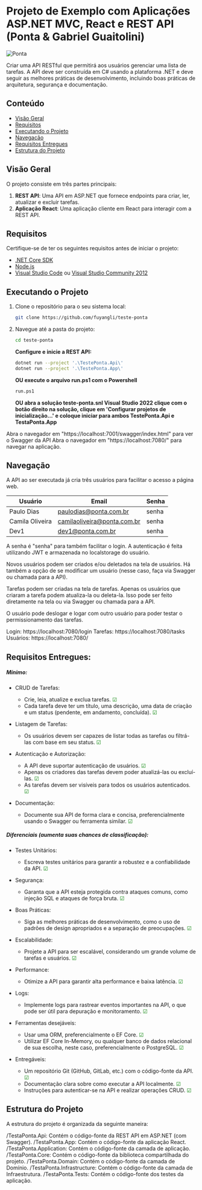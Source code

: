 # Projeto de Exemplo com Aplicações ASP.NET MVC, React e REST API (Ponta & Gabriel Guaitolini)

![Ponta](https://pontaagro.com/wp-content/uploads/2023/03/cropped-Marca-Site-Topo-2.png)

Criar uma API RESTful que permitirá aos usuários gerenciar uma lista de tarefas. A API deve ser construída em C# usando a plataforma .NET e deve seguir as melhores práticas de desenvolvimento, incluindo boas práticas de arquitetura, segurança e documentação. 

## Conteúdo

- [Visão Geral](#visão-geral)
- [Requisitos](#requisitos)
- [Executando o Projeto](#executando-o-projeto)
- [Navegação](#navegação)
- [Requisitos Entregues](#requisitos-entregues)
- [Estrutura do Projeto](#estrutura-do-projeto)

## Visão Geral

O projeto consiste em três partes principais:

1. **REST API**: Uma API em ASP.NET que fornece endpoints para criar, ler, atualizar e excluir tarefas.
2. **Aplicação React**: Uma aplicação cliente em React para interagir com a REST API.


## Requisitos

Certifique-se de ter os seguintes requisitos antes de iniciar o projeto:

- [.NET Core SDK](https://dotnet.microsoft.com/download)
- [Node.js](https://nodejs.org/)
- [Visual Studio Code](https://code.visualstudio.com/) ou [Visual Studio Community 2012](https://visualstudio.microsoft.com/pt-br/vs/community/)

## Executando o Projeto

1. Clone o repositório para o seu sistema local:

   ```bash
   git clone https://github.com/fuyangli/teste-ponta

2. Navegue até a pasta do projeto:

   ```bash
   cd teste-ponta
   ```

   **Configure e inicie a REST API:**

   ```bash
   dotnet run --project '.\TestePonta.Api\'
   dotnet run --project '.\TestePonta.App\'
   ```
   **OU execute o arquivo run.ps1 com o Powershell**

   ```bash
   run.ps1
   ``` 
   
   **OU abra a solução teste-ponta.snl Visual Studio 2022 clique com o botão direito na solução, clique em 'Configurar projetos de inicialização...' e coloque iniciar para ambos TestePonta.Api e TestaPonta.App**


Abra o navegador em "https://localhost:7001/swagger/index.html" para ver o Swagger da API
Abra o navegador em "https://localhost:7080/" para navegar na aplicação.

## Navegação
A API ao ser executada já cria três usuários para facilitar o acesso a página web.

| Usuário     | Email                    | Senha         |
|-------------|--------------------------|---------------|
| Paulo Dias    | paulodias@ponta.com.br     | senha         |
| Camila Oliveira   | camilaoliveira@ponta.com.br     | senha         |
| Dev1    | dev1@ponta.com.br     | senha         |

A senha é "senha" para também facilitar o login.
A autenticação é feita utilizando JWT e armazenada no localstorage do usuário.

Novos usuários podem ser criados e/ou deletados na tela de usuários. Há também a opção de se modificar um usuário (nesse caso, faça via Swagger ou chamada para a API).

Tarefas podem ser criadas na tela de tarefas. Apenas os usuários que criaram a tarefa podem atualiza-la ou deleta-la. Isso pode ser feito diretamente na tela ou via Swagger ou chamada para a API.

O usuário pode deslogar e logar com outro usuário para poder testar o permissionamento das tarefas.


Login: https://localhost:7080/login
Tarefas: https://localhost:7080/tasks
Usuários: https://localhost:7080/

## Requisitos Entregues:
##### Mínimo: 


- CRUD de Tarefas: 
   - Crie, leia, atualize e exclua tarefas. <span style="color: green;">☑</span>
   - Cada tarefa deve ter um título, uma descrição, uma data de criação e um status (pendente, em andamento, concluída). <span style="color: green;">☑</span>


- Listagem de Tarefas: 
   - Os usuários devem ser capazes de listar todas as tarefas ou filtrá-las com base em seu status. <span style="color: green;">☑</span>


- Autenticação e Autorização: 

   - A API deve suportar autenticação de usuários. <span style="color: green;">☑</span>
   - Apenas os criadores das tarefas devem poder atualizá-las ou excluí-las. <span style="color: green;">☑</span>
   - As tarefas devem ser visíveis para todos os usuários autenticados. <span style="color: green;">☑</span>


- Documentação: 

   - Documente sua API de forma clara e concisa, preferencialmente usando o Swagger ou ferramenta similar. <span style="color: green;">☑</span>
 

##### Diferenciais (aumenta suas chances de classificação): 

- Testes Unitários: 
   - Escreva testes unitários para garantir a robustez e a confiabilidade da API. <span style="color: green;">☑</span>

- Segurança: 
   - Garanta que a API esteja protegida contra ataques comuns, como injeção SQL e ataques de força bruta. <span style="color: green;">☑</span>

- Boas Práticas: 
   - Siga as melhores práticas de desenvolvimento, como o uso de padrões de design apropriados e a separação de preocupações. <span style="color: green;">☑</span>

- Escalabilidade: 
   - Projete a API para ser escalável, considerando um grande volume de tarefas e usuários. <span style="color: green;">☑</span>

- Performance: 
    - Otimize a API para garantir alta performance e baixa latência. <span style="color: green;">☑</span>

- Logs: 
   - Implemente logs para rastrear eventos importantes na API, o que pode ser útil para depuração e monitoramento. <span style="color: green;">☑</span>
 
- Ferramentas desejáveis:
   - Usar uma ORM, preferencialmente o EF Core. <span style="color: green;">☑</span>
   - Utilizar EF Core In-Memory, ou qualquer banco de dados relacional de sua escolha, neste caso, preferencialmente o PostgreSQL. <span style="color: green;">☑</span>
 

- Entregáveis: 
   - Um repositório Git (GitHub, GitLab, etc.) com o código-fonte da API. <span style="color: green;">☑</span>
   - Documentação clara sobre como executar a API localmente. <span style="color: green;">☑</span>
   - Instruções para autenticar-se na API e realizar operações CRUD. <span style="color: green;">☑</span>



## Estrutura do Projeto

A estrutura do projeto é organizada da seguinte maneira:

/TestaPonta.Api: Contém o código-fonte da REST API em ASP.NET (com Swagger).
/TestaPonta.App: Contém o código-fonte da aplicação React.
/TestaPonta.Application: Contém o código-fonte da camada de aplicação.
/TestaPonta.Core: Contém o código-fonte da biblioteca compartilhada do projeto.
/TestaPonta.Domain: Contém o código-fonte da camada de Domínio.
/TestaPonta.Infrastructure: Contém o código-fonte da camada de Infraestrutura.
/TestaPonta.Tests: Contém o código-fonte dos testes da aplicação.
